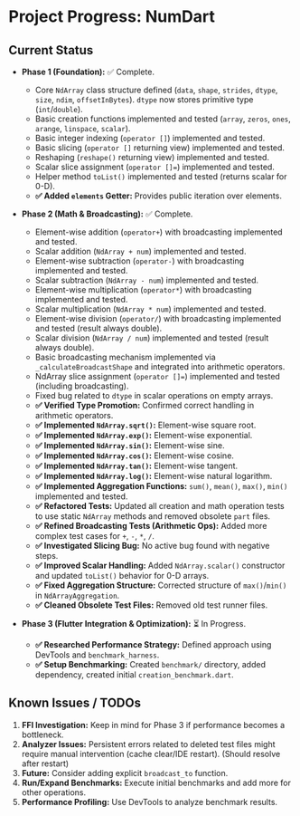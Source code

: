 <!-- Version: 1.9 | Last Updated: 2025-04-05 | Updated By: Cline -->

# Project Progress: NumDart

## Current Status

- **Phase 1 (Foundation):** ✅ Complete.
  - Core `NdArray` class structure defined (`data`, `shape`, `strides`, `dtype`,
    `size`, `ndim`, `offsetInBytes`). `dtype` now stores primitive type
    (`int`/`double`).
  - Basic creation functions implemented and tested (`array`, `zeros`, `ones`,
    `arange`, `linspace`, `scalar`).
  - Basic integer indexing (`operator []`) implemented and tested.
  - Basic slicing (`operator []` returning view) implemented and tested.
  - Reshaping (`reshape()` returning view) implemented and tested.
  - Scalar slice assignment (`operator []=`) implemented and tested.
  - Helper method `toList()` implemented and tested (returns scalar for 0-D).
  - **✅ Added `elements` Getter:** Provides public iteration over elements.

- **Phase 2 (Math & Broadcasting):** ✅ Complete.
  - Element-wise addition (`operator+`) with broadcasting implemented and
    tested.
  - Scalar addition (`NdArray + num`) implemented and tested.
  - Element-wise subtraction (`operator-`) with broadcasting implemented and
    tested.
  - Scalar subtraction (`NdArray - num`) implemented and tested.
  - Element-wise multiplication (`operator*`) with broadcasting implemented and
    tested.
  - Scalar multiplication (`NdArray * num`) implemented and tested.
  - Element-wise division (`operator/`) with broadcasting implemented and tested
    (result always double).
  - Scalar division (`NdArray / num`) implemented and tested (result always
    double).
  - Basic broadcasting mechanism implemented via `_calculateBroadcastShape` and
    integrated into arithmetic operators.
  - NdArray slice assignment (`operator []=`) implemented and tested (including
    broadcasting).
  - Fixed bug related to `dtype` in scalar operations on empty arrays.
  - **✅ Verified Type Promotion:** Confirmed correct handling in arithmetic
    operators.
  - **✅ Implemented `NdArray.sqrt()`:** Element-wise square root.
  - **✅ Implemented `NdArray.exp()`:** Element-wise exponential.
  - **✅ Implemented `NdArray.sin()`:** Element-wise sine.
  - **✅ Implemented `NdArray.cos()`:** Element-wise cosine.
  - **✅ Implemented `NdArray.tan()`:** Element-wise tangent.
  - **✅ Implemented `NdArray.log()`:** Element-wise natural logarithm.
  - **✅ Implemented Aggregation Functions:** `sum()`, `mean()`, `max()`,
    `min()` implemented and tested.
  - **✅ Refactored Tests:** Updated all creation and math operation tests to
    use static `NdArray` methods and removed obsolete `part` files.
  - **✅ Refined Broadcasting Tests (Arithmetic Ops):** Added more complex test
    cases for `+`, `-`, `*`, `/`.
  - **✅ Investigated Slicing Bug:** No active bug found with negative steps.
  - **✅ Improved Scalar Handling:** Added `NdArray.scalar()` constructor and
    updated `toList()` behavior for 0-D arrays.
  - **✅ Fixed Aggregation Structure:** Corrected structure of `max()`/`min()`
    in `NdArrayAggregation`.
  - **✅ Cleaned Obsolete Test Files:** Removed old test runner files.

- **Phase 3 (Flutter Integration & Optimization):** ⏳ In Progress.
  - **✅ Researched Performance Strategy:** Defined approach using DevTools and
    `benchmark_harness`.
  - **✅ Setup Benchmarking:** Created `benchmark/` directory, added dependency,
    created initial `creation_benchmark.dart`.

## Known Issues / TODOs

1. **FFI Investigation:** Keep in mind for Phase 3 if performance becomes a
   bottleneck.
2. **Analyzer Issues:** Persistent errors related to deleted test files might
   require manual intervention (cache clear/IDE restart). (Should resolve after
   restart)
3. **Future:** Consider adding explicit `broadcast_to` function.
4. **Run/Expand Benchmarks:** Execute initial benchmarks and add more for other
   operations.
5. **Performance Profiling:** Use DevTools to analyze benchmark results.
